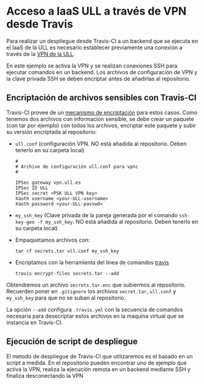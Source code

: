 # Acceso a IaaS ULL a través de VPN desde Travis

Para realizar un despliegue desde Travis-CI a un backend que se ejecuta 
en el IaaS de la ULL es necesario establecer previamente una conexión a
través de la 
[VPN de la ULL](https://www.ull.es/servicios/stic/2016/05/10/servicio-de-vpn-de-la-ull/).

En este ejemplo se activa la VPN y se realizan conexiones SSH para ejecutar
comandos en un backend. Los archivos de configuración de VPN y la clave 
privada SSH se deben encriptar antes de añadirlas al repositorio. 

## Encriptación de archivos sensibles con Travis-CI

Travis-CI provee de un 
[mecanismo de encriptación](https://docs.travis-ci.com/user/encrypting-files/) 
para estos casos. Como tenemos dos archivos con información sensible, 
se debe crear un paquete (con tar por ejemplo) con todos los archivos, 
encriptar este paquete y subir su versión encriptada al repositorio:

 - `ull.conf` (configuración VPN. NO está añadida al repositorio. Deben 
    tenerlo en su carpeta local)

    ```shell
    # 
    # Archivo de configuración ull.conf para vpnc
    # 

    IPSec gateway vpn.ull.es
    IPSec ID ULL
    IPSec secret <PSK ULL VPN key>
    Xauth username <your-ULL-username>
    Xauth password <your-ULL-passwd>
    ```

 - `my_ssh_key` (Clave privada de la pareja generada por el comando 
   `ssh-key-gen -f my_ssh_key`. NO está añadida al repositorio. Deben 
    tenerlo en su carpeta local)
 
 - Empaquetamos archivos con: 
   
    ```console
    tar cf secrets.tar ull.conf my_ssh_key
    ```

 - Encriptamos con la herramienta del linea de comandos [travis](https://github.com/travis-ci/travis.rb#readme)

    ```console
    travis encrypt-files secrets.tar --add
    ```

Obtendremos un archivo `secrets.tar.enc` que subiermos al repositorio. 
Recuerden poner en `.gitignore` los archivos `secret.tar`, `ull.conf` 
y `my_ssh_key` para que no se suban al repositorio. 

La opción `--add` configura `.travis.yml` con la secuencia de comandos 
necesaria para desecriptar estos archivos en la maquina virtual que se 
instancia en Travis-CI.

## Ejecución de script de despliegue

El metodo de despliegue de Travis-CI que utilizaremos es el basado en un
script a medida. En el repositorio pueden encontrar uno de ejemplo que 
activa la VPN, realiza la ejecución remota en un backend mediante SSH y 
finaliza desconectando la VPN
